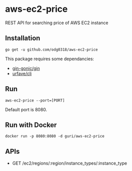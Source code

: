 # aws-ec2-price
REST API for searching price of AWS EC2 instance

Installation 
------------
	go get -u github.com/odg0318/aws-ec2-price

This package requires some dependancies:
* [gin-gonic/gin](https://github.com/gin-gonic/gin)
* [urfave/cli](https://github.com/urfave/cli)

Run 
---
	aws-ec2-price --port=[PORT]

Default port is 8080.

Run with Docker
---------------
	docker run -p 8080:8080 -d guri/aws-ec2-price

APIs
----
* GET /ec2/regions/:region/instance_types/:instance_type
